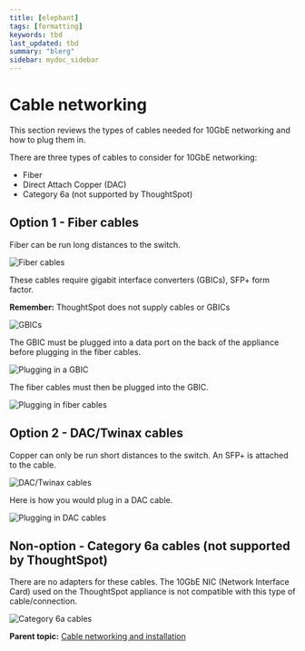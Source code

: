 ```yaml
---
title: [elephant]
tags: [formatting]
keywords: tbd
last_updated: tbd
summary: "blerg"
sidebar: mydoc_sidebar
---
```

#  Cable networking

This section reviews the types of cables needed for 10GbE networking and how to plug them in.

There are three types of cables to consider for 10GbE networking:

-   Fiber
-   Direct Attach Copper \(DAC\)
-   Category 6a \(not supported by ThoughtSpot\)

## Option 1 - Fiber cables

Fiber can be run long distances to the switch.

 ![](../images/fiber.png "Fiber cables") 

These cables require gigabit interface converters \(GBICs\), SFP+ form factor.

**Remember:** ThoughtSpot does not supply cables or GBICs

![](../images/gbics.png "GBICs")

The GBIC must be plugged into a data port on the back of the appliance before plugging in the fiber cables.

![](../images/plug_in_gbic.png "Plugging in a GBIC")

The fiber cables must then be plugged into the GBIC.

![](../images/plug_in_fiber_cables.png "Plugging in fiber cables")

## Option 2 - DAC/Twinax cables

Copper can only be run short distances to the switch. An SFP+ is attached to the cable.

![](../images/dac_twinax.png "DAC/Twinax cables")

Here is how you would plug in a DAC cable.

![](../images/plug_in_dac.png "Plugging in DAC cables")

## Non-option - Category 6a cables \(not supported by ThoughtSpot\)

There are no adapters for these cables. The 10GbE NIC \(Network Interface Card\) used on the ThoughtSpot appliance is not compatible with this type of cable/connection.

![](../images/cat_6a_cable.png "Category 6a
    cables")

**Parent topic:** [Cable networking and installation](../../appliance/setup/overview.html)

